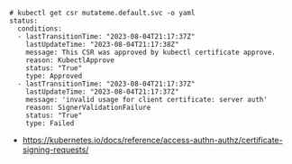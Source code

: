 ```
# kubectl get csr mutateme.default.svc -o yaml
status:
  conditions:
  - lastTransitionTime: "2023-08-04T21:17:37Z"
    lastUpdateTime: "2023-08-04T21:17:38Z"
    message: This CSR was approved by kubectl certificate approve.
    reason: KubectlApprove
    status: "True"
    type: Approved
  - lastTransitionTime: "2023-08-04T21:17:37Z"
    lastUpdateTime: "2023-08-04T21:17:37Z"
    message: 'invalid usage for client certificate: server auth'
    reason: SignerValidationFailure
    status: "True"
    type: Failed
```

- https://kubernetes.io/docs/reference/access-authn-authz/certificate-signing-requests/
